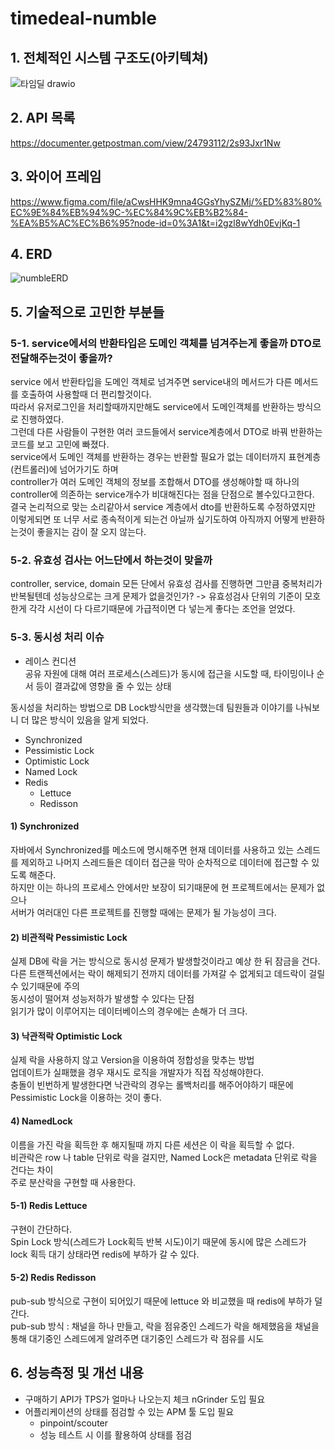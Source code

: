 # timedeal-numble

## 1. 전체적인 시스템 구조도(아키텍쳐)  
![타임딜 drawio](https://user-images.githubusercontent.com/60431816/225598375-68fc9b2c-e963-4c0b-84f2-c2766f75e5e4.png)

## 2. API 목록  
https://documenter.getpostman.com/view/24793112/2s93Jxr1Nw

## 3. 와이어 프레임  
https://www.figma.com/file/aCwsHHK9mna4GGsYhySZMj/%ED%83%80%EC%9E%84%EB%94%9C-%EC%84%9C%EB%B2%84-%EA%B5%AC%EC%B6%95?node-id=0%3A1&t=i2gzl8wYdh0EvjKq-1

## 4. ERD
![numbleERD](https://user-images.githubusercontent.com/60431816/225566600-3dfac7dc-fb3e-45cd-aa63-e5fcd26aba82.jpg)

## 5. 기술적으로 고민한 부분들
### 5-1. service에서의 반환타입은 도메인 객체를 넘겨주는게 좋을까 DTO로 전달해주는것이 좋을까?  
service 에서 반환타입을 도메인 객체로 넘겨주면 service내의 메서드가 다른 메서드를 호출하여 사용할때 더 편리할것이다.  
따라서 유저로그인을 처리할때까지만해도 service에서 도메인객체를 반환하는 방식으로 진행하였다.  
그런데 다른 사람들이 구현한 여러 코드들에서 service계층에서 DTO로 바꿔 반환하는 코드를 보고 고민에 빠졌다.  
service에서 도메인 객체를 반환하는 경우는
반환할 필요가 없는 데이터까지 표현계층(컨트롤러)에 넘어가기도 하며  
controller가 여러 도메인 객체의 정보를 조합해서 DTO를 생성해야할 때 하나의 controller에 의존하는 service개수가 비대해진다는 점을 단점으로 볼수있다고한다.  
결국 논리적으로 맞는 소리같아서 service 계층에서 dto를 반환하도록 수정하였지만  
이렇게되면 또 너무 서로 종속적이게 되는건 아닐까 싶기도하여 아직까지 어떻게 반환하는것이 좋을지는 감이 잘 오지 않는다.  


### 5-2. 유효성 검사는 어느단에서 하는것이 맞을까  
controller, service, domain 모든 단에서 유효성 검사를 진행하면 그만큼 중복처리가 반복될텐데 성능상으로는 크게 문제가 없을것인가?
-> 유효성검사 단위의 기준이 모호한게 각각 시선이 다 다르기때문에 가급적이면 다 넣는게 좋다는 조언을 얻었다.


### 5-3. 동시성 처리 이슈
- 레이스 컨디션  
  공유 자원에 대해 여러 프로세스(스레드)가 동시에 접근을 시도할 때,
  타이밍이나 순서 등이 결과값에 영향을 줄 수 있는 상태

동시성을 처리하는 방법으로 DB Lock방식만을 생각했는데 팀원들과 이야기를 나눠보니 더 많은 방식이 있음을 알게 되었다.  
- Synchronized
- Pessimistic Lock
- Optimistic Lock
- Named Lock
- Redis
  - Lettuce
  - Redisson

#### 1) Synchronized
자바에서 Synchronized를 메소드에 명시해주면 현재 데이터를 사용하고 있는 스레드를 제외하고 나머지 스레드들은 데이터 접근을 막아 순차적으로 데이터에 접근할 수 있도록 해준다.  
하지만 이는 하나의 프로세스 안에서만 보장이 되기때문에 현 프로젝트에서는 문제가 없으나  
서버가 여러대인 다른 프로젝트를 진행할 때에는 문제가 될 가능성이 크다.  

#### 2) 비관적락 Pessimistic Lock  
실제 DB에 락을 거는 방식으로 동시성 문제가 발생할것이라고 예상 한 뒤 잠금을 건다.  
다른 트랜젝션에서는 락이 해제되기 전까지 데이터를 가져갈 수 없게되고 데드락이 걸릴 수 있기때문에 주의  
동시성이 떨어져 성능저하가 발생할 수 있다는 단점  
읽기가 많이 이루어지는 데이터베이스의 경우에는 손해가 더 크다.  

#### 3) 낙관적락 Optimistic Lock
실제 락을 사용하지 않고 Version을 이용하여 정합성을 맞추는 방법  
업데이트가 실패했을 경우 재시도 로직을 개발자가 직접 작성해야한다.  
충돌이 빈번하게 발생한다면 낙관락의 경우는 롤백처리를 해주어야하기 때문에 Pessimistic Lock을 이용하는 것이 좋다.  

#### 4) NamedLock
이름을 가진 락을 획득한 후 해지될때 까지 다른 세션은 이 락을 획득할 수 없다.  
비관락은 row 나 table 단위로 락을 걸지만, Named Lock은 metadata 단위로 락을 건다는 차이  
주로 분산락을 구현할 때 사용한다.  

#### 5-1) Redis Lettuce
구현이 간단하다.  
Spin Lock 방식(스레드가 Lock획득 반복 시도)이기 때문에 동시에 많은 스레드가 lock 획득 대기 상태라면 redis에 부하가 갈 수 있다.

#### 5-2) Redis Redisson
pub-sub 방식으로 구현이 되어있기 때문에 lettuce 와 비교했을 때 redis에 부하가 덜 간다.  
pub-sub 방식 : 채널을 하나 만들고, 락을 점유중인 스레드가 락을 해제했음을 채널을 통해 대기중인 스레드에게 알려주면 대기중인 스레드가 락 점유를 시도


## 6. 성능측정 및 개선 내용  
- 구매하기 API가 TPS가 얼마나 나오는지 체크 nGrinder 도입 필요
- 어플리케이션의 상태를 점검할 수 있는 APM 툴 도입 필요
    - pinpoint/scouter
    - 성능 테스트 시 이를 활용하여 상태를 점검

